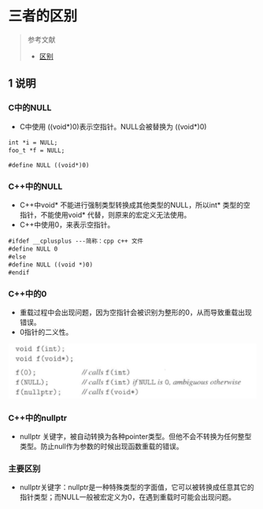 # 三者的区别

> 参考文献
> * [区别](https://blog.csdn.net/weixin_34372728/article/details/93370550?utm_medium=distribute.pc_feed_404.none-task-blog-BlogCommendFromMachineLearnPai2-1.nonecase&dist_request_id=1328602.12458.16149341728211257&depth_1-utm_source=distribute.pc_feed_404.none-task-blog-BlogCommendFromMachineLearnPai2-1.nonecas)


## 1 说明

### C中的NULL

* C中使用 ((void*)0)表示空指针。NULL会被替换为 ((void*)0)
```
int *i = NULL;
foo_t *f = NULL;
```

```
#define NULL ((void*)0)
```

### C++中的NULL
* C++中void* 不能进行强制类型转换成其他类型的NULL，所以int* 类型的空指针，不能使用void* 代替，则原来的宏定义无法使用。
* C++中使用0，来表示空指针。
```
#ifdef __cplusplus ---简称：cpp c++ 文件
#define NULL 0
#else
#define NULL ((void *)0)
#endif
```

### C++中的0

* 重载过程中会出现问题，因为空指针会被识别为整形的0，从而导致重载出现错误。
* 0指针的二义性。

![](image/2021-03-05-17-00-11.png)

### C++中的nullptr
* nullptr 关键字，被自动转换为各种pointer类型。但他不会不转换为任何整型类型。防止null作为参数的时候出现函数重载的错误。

### 主要区别

* nullptr关键字：nullptr是一种特殊类型的字面值，它可以被转换成任意其它的指针类型；而NULL一般被宏定义为0，在遇到重载时可能会出现问题。
